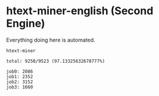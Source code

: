 # htext-miner-english (Second Engine)

Everything doing here is automated.

```
htext-miner

total: 9250/9523 (97.13325632678777%)

job0: 2086
job1: 2352
job2: 3152
job3: 1660
```